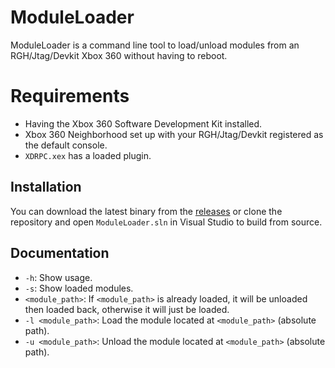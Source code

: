 # ModuleLoader
ModuleLoader is a command line tool to load/unload modules from an RGH/Jtag/Devkit Xbox 360 without having to reboot.

# Requirements
- Having the Xbox 360 Software Development Kit installed.
- Xbox 360 Neighborhood set up with your RGH/Jtag/Devkit registered as the default console.
- `XDRPC.xex` has a loaded plugin.

## Installation
You can download the latest binary from the [releases](https://github.com/ClementDreptin/ModuleLoader/releases) or clone the repository and open `ModuleLoader.sln` in Visual Studio to build from source.

## Documentation
- `-h`: Show usage.
- `-s`: Show loaded modules.
- `<module_path>`: If `<module_path>` is already loaded, it will be unloaded then loaded back, otherwise it will just be loaded.
- `-l <module_path>`: Load the module located at `<module_path>` (absolute path).
- `-u <module_path>`: Unload the module located at `<module_path>` (absolute path).
